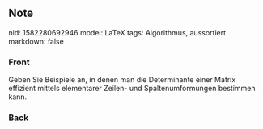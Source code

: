 ## Note
nid: 1582280692946
model: LaTeX
tags: Algorithmus, aussortiert
markdown: false

### Front
Geben Sie Beispiele an, in denen man die Determinante einer Matrix effizient mittels elementarer Zeilen- und Spaltenumformungen bestimmen kann.

### Back


